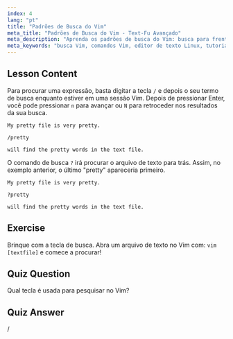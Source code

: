 ```yaml
---
index: 4
lang: "pt"
title: "Padrões de Busca do Vim"
meta_title: "Padrões de Busca do Vim - Text-Fu Avançado"
meta_description: "Aprenda os padrões de busca do Vim: busca para frente (/) e para trás (?). Navegue pelos resultados com 'n' e 'N'. Melhore suas habilidades no Vim hoje!"
meta_keywords: "busca Vim, comandos Vim, editor de texto Linux, tutorial Vim, guia Vim, Vim para iniciantes"
---
```


## Lesson Content

Para procurar uma expressão, basta digitar a tecla `/` e depois o seu termo de busca enquanto estiver em uma sessão Vim. Depois de pressionar Enter, você pode pressionar `n` para avançar ou `N` para retroceder nos resultados da sua busca.

```plaintext
My pretty file is very pretty.

/pretty

will find the pretty words in the text file.
```

O comando de busca `?` irá procurar o arquivo de texto para trás. Assim, no exemplo anterior, o último "pretty" apareceria primeiro.

```plaintext
My pretty file is very pretty.

?pretty

will find the pretty words in the text file.
```

## Exercise

Brinque com a tecla de busca. Abra um arquivo de texto no Vim com: `vim [textfile]` e comece a procurar!

## Quiz Question

Qual tecla é usada para pesquisar no Vim?

## Quiz Answer

/
